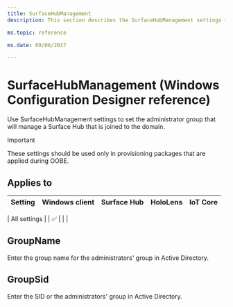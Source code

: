 ```yaml
---
title: SurfaceHubManagement
description: This section describes the SurfaceHubManagement settings that you can configure in provisioning packages for Windows 10 using Windows Configuration Designer. 

ms.topic: reference

ms.date: 09/06/2017 

--- 
```


# SurfaceHubManagement (Windows Configuration Designer reference) 

Use SurfaceHubManagement settings to set the administrator group that will manage a Surface Hub that is joined to the domain. 

>[!IMPORTANT]
>These settings should be used only in provisioning packages that are applied during OOBE. 

 

## Applies to 

| Setting   | Windows client | Surface Hub | HoloLens | IoT Core |
| --- | :---: | :---: | :---: | :---: | 

| All settings |   | ✅ |  |   | 


## GroupName 

Enter the group name for the administrators' group in Active Directory. 

## GroupSid 

Enter the SID or the administrators' group in Active Directory.
